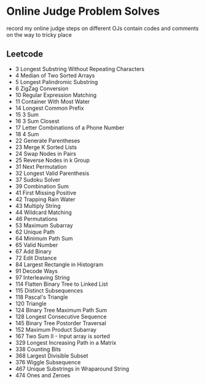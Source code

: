 # Online Judge Problem Solves

record my online judge steps on different OJs
contain codes and comments on the way to tricky place

## Leetcode

- 3 Longest Substring Without Repeating Characters
- 4 Median of Two Sorted Arrays
- 5 Longest Palindromic Substring
- 6 ZigZag Conversion
- 10 Regular Expression Matching
- 11 Container With Most Water
- 14 Longest Common Prefix
- 15 3 Sum
- 16 3 Sum Closest
- 17 Letter Combinations of a Phone Number
- 18 4 Sum
- 22 Generate Parentheses
- 23 Merge K Sorted Lists
- 24 Swap Nodes in Pairs
- 25 Reverse Nodes in k Group
- 31 Next Permutation
- 32 Longest Valid Parenthesis
- 37 Sudoku Solver
- 39 Combination Sum
- 41 First Missing Positive
- 42 Trapping Rain Water
- 43 Multiply String
- 44 Wildcard Matching
- 46 Permutations
- 53 Maximum Subarray
- 62 Unique Path
- 64 Minimum Path Sum
- 65 Valid Number
- 67 Add Binary
- 72 Edit Distance
- 84 Largest Rectangle in Histogram
- 91 Decode Ways
- 97 Interleaving String
- 114 Flatten Binary Tree to Linked List
- 115 Distinct Subsequences
- 118 Pascal's Triangle
- 120 Triangle
- 124 Binary Tree Maximum Path Sum
- 128 Longest Consecutive Sequence
- 145 Binary Tree Postorder Traversal
- 152 Maximum Product Subarray
- 167 Two Sum II - Input array is sorted
- 329 Longest Increasing Path in a Matrix
- 338 Counting Bits
- 368 Largest Divisible Subset
- 376 Wiggle Subsequence
- 467 Unique Substrings in Wraparound String
- 474 Ones and Zeroes
